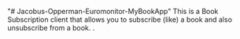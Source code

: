 "# Jacobus-Opperman-Euromonitor-MyBookApp" 
This is a Book Subscription client that allows you to subscribe (like) a book and also unsubscribe from a book.
.
